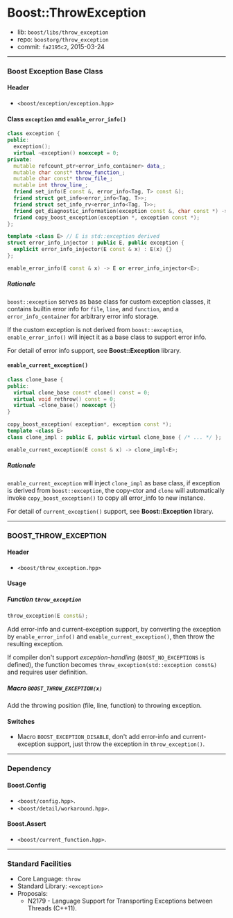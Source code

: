 # Boost::ThrowException

* lib: `boost/libs/throw_exception`
* repo: `boostorg/throw_exception`
* commit: `fa2195c2`, 2015-03-24

------
### Boost Exception Base Class

#### Header

* `<boost/exception/exception.hpp>`

#### Class `exception` and `enable_error_info()`

```c++
class exception {
public:
  exception();
  virtual ~exception() noexcept = 0;
private:
  mutable refcount_ptr<error_info_container> data_;
  mutable char const* throw_function_;
  mutable char const* throw_file_;
  mutable int throw_line_;
  friend set_info(E const &, error_info<Tag, T> const &);
  friend struct get_info<error_info<Tag, T>>;
  friend struct set_info_rv<error_info<Tag, T>>;
  friend get_diagnostic_information(exception const &, char const *) -> char const*;
  friend copy_boost_exception(exception *, exception const *);
};

template <class E> // E is std::exception derived
struct error_info_injector : public E, public exception {
  explicit error_info_injector(E const & x) : E(x) {}
};

enable_error_info(E const & x) -> E or error_info_injector<E>;
```

##### Rationale

`boost::exception` serves as base class for custom exception classes, it contains
builtin error info for `file`, `line`, and `function`, and a `error_info_container`
for arbitrary error info storage.

If the custom exception is not derived from `boost::exception`, `enable_error_info()`
will inject it as a base class to support error info.

For detail of error info support, see **Boost::Exception** library.

#### `enable_current_exception()`

```c++
class clone_base {
public:
  virtual clone_base const* clone() const = 0;
  virtual void rethrow() const = 0;
  virtual ~clone_base() noexcept {}
}

copy_boost_exception( exception*, exception const *);
template <class E>
class clone_impl : public E, public virtual clone_base { /* ... */ };

enable_current_exception(E const & x) -> clone_impl<E>;
```

##### Rationale

`enable_current_exception` will inject `clone_impl` as base class, if exception is
derived from `boost::exception`, the copy-ctor and `clone` will automatically invoke
`copy_boost_exception()` to copy all error_info to new instance.

For detail of `current_exception()` support, see **Boost::Exception** library.

------
### BOOST_THROW_EXCEPTION

#### Header

* `<boost/throw_exception.hpp>`

#### Usage

##### Function `throw_exception`

```c++
throw_exception(E const&);
```

Add error-info and current-exception support, by converting the exception by
`enable_error_info()` and `enable_current_exception()`, then throw the resulting
exception.

If compiler don't support _exception-handling_ (`BOOST_NO_EXCEPTIONS` is defined),
the function becomes `throw_exception(std::exception const&)` and requires user
definition.

##### Macro `BOOST_THROW_EXCEPTION(x)`

Add the throwing position (file, line, function) to throwing exception.

#### Switches

* Macro `BOOST_EXCEPTION_DISABLE`, don't add error-info and current-exception support,
just throw the exception in `throw_exception()`.

------
### Dependency

#### Boost.Config

* `<boost/config.hpp>`.
* `<boost/detail/workaround.hpp>`.

#### Boost.Assert

* `<boost/current_function.hpp>`.

------
### Standard Facilities

* Core Language: `throw`
* Standard Library: `<exception>`
* Proposals:
  * N2179 - Language Support for Transporting Exceptions between Threads (C++11).
